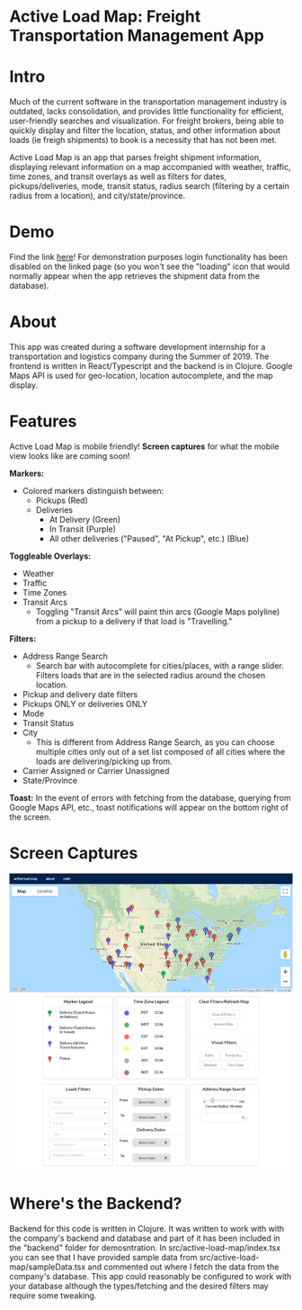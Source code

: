 # Active Load Map: Freight Transportation Management App

# Intro 
Much of the current software in the transportation management industry is outdated, lacks consolidation, and provides little functionality for efficient, user-friendly searches and visualization. For freight brokers, being able to quickly display and filter  the location, status, and other information about loads (ie freigh shipments) to book is a necessity that has not been met. 

Active Load Map is an app that parses freight shipment information, displaying relevant information on a map accompanied with weather, traffic, time zones, and transit overlays as well as filters for dates, pickups/deliveries, mode, transit status, radius search (filtering by a certain radius from a location), and city/state/province.

# Demo
Find the link [here](https://alm-demo.firebaseapp.com)! For demonstration purposes login functionality has been disabled on the linked page (so you won't see the "loading" icon that would normally appear when the app retrieves the shipment data from the database).

# About 
This app was created during a software development internship for a transportation and logistics company during the Summer of 2019. The frontend is written in React/Typescript and the backend is in Clojure. Google Maps API is used for geo-location, location autocomplete, and the map display.

# Features
Active Load Map is mobile friendly! <b>Screen captures</b> for what the mobile view looks like are coming soon!

<b>Markers:</b>

- Colored markers distinguish between:
  - Pickups (Red)
  - Deliveries 
    - At Delivery (Green)
    - In Transit (Purple)
    - All other deliveries ("Paused", "At Pickup", etc.) (Blue)

<b>Toggleable Overlays:</b>
- Weather
- Traffic 
- Time Zones 
- Transit Arcs 
  - Toggling "Transit Arcs" will paint thin arcs (Google Maps polyline) from a pickup to a delivery if that load is "Travelling." 

<b>Filters:</b>
- Address Range Search
  - Search bar with autocomplete for cities/places, with a range slider. Filters loads that are in the selected radius around the chosen location.
- Pickup and delivery date filters
- Pickups ONLY or deliveries ONLY
- Mode 
- Transit Status
- City
  - This is different from Address Range Search, as you can choose multiple cities only out of a set list composed of all cities where the loads are delivering/picking up from.
- Carrier Assigned or Carrier Unassigned
- State/Province

<b>Toast:</b>
In the event of errors with fetching from the database, querying from Google Maps API, etc., toast notifications will appear on the bottom right of the screen.

# Screen Captures
![Image of Screen Capture - General Desktop](https://raw.githubusercontent.com/hannahchuh/Active-Load-Map/master/screen_captures/general_desktop_screencapture.png)

# Where's the Backend?
Backend for this code is written in Clojure. It was written to work with with the company's backend and database and part of it has been included in the "backend" folder for demosntration. In src/active-load-map/index.tsx you can see that I have provided sample data from src/active-load-map/sampleData.tsx and commented out where I fetch the data from the company's database. This app could reasonably be configured to work with your database although the types/fetching and the desired filters may require some tweaking.

